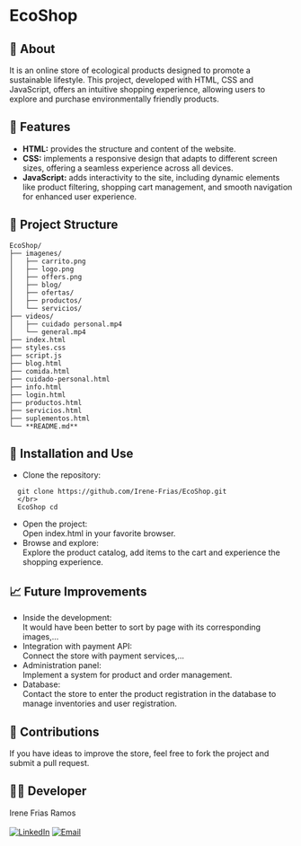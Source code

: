 # EcoShop
## 📖 About
It is an online store of ecological products designed to promote a sustainable lifestyle. This project, developed with HTML, CSS and JavaScript, offers an intuitive shopping experience, allowing users to explore and purchase environmentally friendly products.

## 🌟 Features
- **HTML:** provides the structure and content of the website.
- **CSS:** implements a responsive design that adapts to different screen sizes, offering a seamless experience across all devices.
- **JavaScript:** adds interactivity to the site, including dynamic elements like product filtering, shopping cart management, and smooth navigation for enhanced user experience.

## 📁 Project Structure
```
EcoShop/
├── imagenes/
│   ├── carrito.png
│   ├── logo.png
│   ├── offers.png
│   ├── blog/
│   ├── ofertas/
│   ├── productos/
│   └── servicios/
├── videos/
│   ├── cuidado personal.mp4
│   └── general.mp4
├── index.html
├── styles.css
├── script.js
├── blog.html
├── comida.html
├── cuidado-personal.html
├── info.html
├── login.html
├── productos.html
├── servicios.html
├── suplementos.html
└── **README.md** 
```

## 🚀 Installation and Use
- Clone the repository:
  </br>
```
  git clone https://github.com/Irene-Frias/EcoShop.git
  </br>
  EcoShop cd
  ```
- Open the project:
  </br>Open index.html in your favorite browser.
- Browse and explore:
  </br> Explore the product catalog, add items to the cart and experience the shopping experience.

## 📈 Future Improvements
- Inside the development:
  </br>It would have been better to sort by page with its corresponding images,...
- Integration with payment API:
  </br>Connect the store with payment services,...
- Administration panel:
  </br>Implement a system for product and order management.
- Database:
  </br>Contact the store to enter the product registration in the database to manage inventories and user registration.

## 📝 Contributions
If you have ideas to improve the store, feel free to fork the project and submit a pull request.

## 👩‍💻 Developer
Irene Frias Ramos
<br> </br>
[![LinkedIn](https://img.shields.io/badge/LinkedIn-0077B5?style=for-the-badge&logo=linkedin&logoColor=white)](https://www.linkedin.com/in/IreneFrías/)
[![Email](https://img.shields.io/badge/Email-D14836?style=for-the-badge&logo=gmail&logoColor=white)](mailto:irene5frias@gmail.com)

